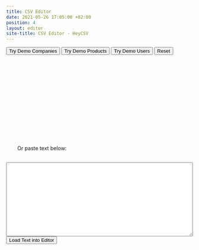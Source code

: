 ```yaml
---
title: CSV Editor
date: 2021-05-26 17:05:00 +02:00
position: 4
layout: editor
site-title: CSV Editor - HeyCSV
---
```


<div class="wrapper">
<div class="page-content">

<button onclick="onBtnDemo1()">Try Demo Companies</button>
<button onclick="onBtnDemo2()">Try Demo Products</button>
<button onclick="onBtnDemo3()">Try Demo Users</button>
<button onclick="onBtnReset()">Reset</button>

<div id="inputArea">
	<div id="picker" style="height: 200px;"></div>
	<div style="padding: 30px;">Or paste text below:</div>
	<div><textarea id="pasteText" style="width:100%; height: 200px;"></textarea>
		<button onclick="inputGrid()">Load Text into Editor</button></div>
</div>

</div>
</div>

<div id="csvGrid" style="height: 1000px; width: 100%; display: none;" class="ag-theme-balham"></div>

<script src="//static.filestackapi.com/filestack-js/3.x.x/filestack.min.js"></script>
<script type="text/javascript" charset="utf-8">


//
// Buttons
// 

function onBtnDemo1() {
  if(gridOptions.api) gridOptions.api.destroy();
  createGridUrl("https://www.heycsv.com/downloads/sample-csv/1k-sample-companies.csv");
}

function onBtnDemo2() {
  if(gridOptions.api) gridOptions.api.destroy();
  createGridUrl("https://www.heycsv.com/downloads/sample-csv/1k-sample-products.csv");
}

function onBtnDemo3() {
  if(gridOptions.api) gridOptions.api.destroy();
  createGridUrl("https://www.heycsv.com/downloads/sample-csv/1k-sample-users.csv");
}

function onBtnReset() {
  document.querySelector("#inputArea").style.display = "block";
  if(gridOptions.api) gridOptions.api.destroy();
  document.querySelector("#csvGrid").style.display = "none";
}

// 
// Paste 
//
function inputGrid(){
	var textinput = document.getElementById("pasteText").value;
	console.log(textinput);
	createGrid(textinput);
}


//
// Filestack
// 
const client = filestack.init("AaZv0uyTZmBD0H4g9mWbAz");

const options = {
	displayMode: "dropPane",
	container: "picker",
    onFileSelected: file => {
        // If you throw any error in this function it will reject the file selection.
        // The error message will be displayed to the user as an alert.
        if (file.size > 100000 * 1000) {
            throw new Error('File too big, select something smaller than 1MB');
        }
    },
    fromSources: ["local_file_system", "url"],
    accept: ["text/*"],
    customText: {
    	'Select Files to Upload': 'Select CSV File to Upload',
    	'Drag and Drop, Copy and Paste Files': 'Drag and Drop CSV File to Upload or Click and Select'
    },
    onFileUploadFinished: file => {	
    	createGridUrl(file.url);
    }
};

client.picker(options).open();



//
// Grid
// 
 	  // lookup the container we want the Grid to use
	  const eGridDiv = document.querySelector("#csvGrid");

 	  var gridOptions = {};

 	  function createGridUrl(url){
		  console.log("createGridUrl");

	      const Http = new XMLHttpRequest();
	      Http.open("GET", url);
	      Http.send();

	      Http.onreadystatechange = function() {

	      	if(Http.readyState === XMLHttpRequest.DONE) {
		        var status = Http.status;
		        if (status === 0 || (status >= 200 && status < 400)) {
			        console.log("csv file load success");
			        text = Http.responseText;
			        createGrid(text);
			     } else {
      				console.log("Oh no! There has been an error with the request!"); 
    			}
	    	}
	      };
 	  }


      function createGrid(text){ 

      	document.querySelector("#inputArea").style.display = "none";
      	document.querySelector("#csvGrid").style.display = "block";

	      gridOptions = {
	        statusBar: {
	          statusPanels: [
	            {
	              statusPanel: "agTotalAndFilteredRowCountComponent",
	              key: "totalAndFilter",
	              align: "left"
	            },
	            { statusPanel: "agSelectedRowCountComponent", align: "left" },
	            { statusPanel: "agAggregationComponent", align: "right" }
	          ]
	        },
	        defaultColDef: {
	          minWidth: 50,
	          sortable: true,
	          filter: true,
	          resizable: true,
	          editable: true,
	          enableRowGroup: true,
	          enableValue: true,
	          enablePivot: true
	        },
	        rowSelection: "multiple",
	        singleClickEdit: false,
	        enableCellChangeFlash: true,
	        enableFillHandle: true,
	        debug: true,
	        enableRangeSelection: true,
	        rowDragManaged: true,
	        enableMultiRowDragging: true,
	        rowSelection: "multiple",
	        undoRedoCellEditing: true,
    		undoRedoCellEditingLimit: 50,
	        animateRows: true,
	        groupUseEntireRow: true,
	        suppressDragLeaveHidesColumns: true,
	        suppressMakeColumnVisibleAfterUnGroup: true,
	        rowGroupPanelShow: "always",
	        sideBar: {
          		toolPanels: ["columns", "filters"]
        	}
	     };

	      // create the grid passing in the div to use together with the columns & data we want to use
	      new agGrid.Grid(eGridDiv, gridOptions);

	      // csv config
	      var delimiter = ",";

	      // parse text to get csv rows
	      var csvRows = parseCSV(text, delimiter);
	      console.log(csvRows[0].length + " Cols");
	      console.log(csvRows.length + " Rows");

	      // define header row and cols
	      var colDefs = createCols(csvRows[0]);
	      gridOptions.api.setColumnDefs(colDefs);
	      console.log(csvRows[0]);
	      

	      // create rows
	      var rowData = JSON.parse(parseCSVtoObjects(csvRows));
	      console.log(rowData);
	      gridOptions.api.setRowData(rowData);
	      console.log("rows created");

      }

      function createCols(headers) {
        console.log("createCols");

        var colCount = headers.length;
        var columns = [];

        for (var col = 0; col < colCount; col++) {
          if (col == 0) {
            var colDef = { 
              field: headers[col], 
              rowDrag: true, 
              headerCheckboxSelection: true,
              checkboxSelection: true };
          } else {
            var colDef = { field: headers[col] };
          }
          columns.push(colDef);
        }

        return columns;
      }

	    function parseCSV(str, delimiter) {
	    	console.log("parse Start");
		    var arr = [];
		    var quote = false;
		    for (var row = col = c = 0; c < str.length; c++) {
		        var cc = str[c], nc = str[c+1];
		        arr[row] = arr[row] || [];
		        arr[row][col] = arr[row][col] || '';

		        if (cc == '"' && quote && nc == '"') { arr[row][col] += cc; ++c; continue; }  
		        if (cc == '"') { quote = !quote; continue; }
		        if (cc == delimiter && !quote) { ++col; continue; }
		        if (cc == '\r' && nc == '\n' && !quote) { ++row; col = 0; ++c; continue; }
		        if (cc == '\n' && !quote) { ++row; col = 0; continue; }
		        if (cc == '\r' && !quote) { ++row; col = 0; continue; }

		        arr[row][col] += cc;
		    }
		    console.log("parse End");
		    return arr;
		}


      function parseCSVtoObjects(csvRows, /* optional */ columnNames) {
        console.log("CSVtoObject start");

        var firstDataRow = 0;
        if (!columnNames) {
          columnNames = csvRows[0];
          firstDataRow = 1;
        }

        var result = [];
        for (var i = firstDataRow, n = csvRows.length; i < n; i++) {
          var rowObject = {};
          var row = csvRows[i];
          for (
            var j = 0, m = Math.min(row.length, columnNames.length);
            j < m;
            j++
          ) {
            var columnName = columnNames[j];
            var columnValue = row[j];
            rowObject[columnName] = columnValue;
          }
          result.push(rowObject);
        }

        console.log("CSVtoObject end");
        return JSON.stringify(result); //JSON
      }


    </script>